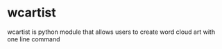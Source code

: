 # wcartist
wcartist is python module that allows users to create word cloud art with one line command
